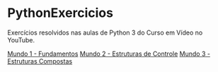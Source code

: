 # PythonExercicios

Exercícios resolvidos nas aulas de Python 3 do Curso em Vídeo no YouTube.

[Mundo 1 - Fundamentos](https://www.youtube.com/playlist?list=PLHz_AreHm4dlKP6QQCekuIPky1CiwmdI6)
[Mundo 2 - Estruturas de Controle](https://www.youtube.com/playlist?list=PLHz_AreHm4dk_nZHmxxf_J0WRAqy5Czye)
[Mundo 3 - Estruturas Compostas](https://www.youtube.com/playlist?list=PLHz_AreHm4dksnH2jVTIVNviIMBVYyFnH)
